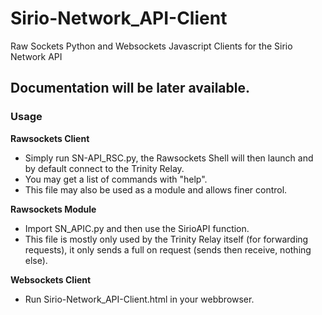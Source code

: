 # Sirio-Network_API-Client
Raw Sockets Python and Websockets Javascript Clients for the Sirio Network API

## Documentation will be later available.

### Usage

**Rawsockets Client**
- Simply run SN-API_RSC.py, the Rawsockets Shell will then launch and by default connect to the Trinity Relay.
- You may get a list of commands with "help".
- This file may also be used as a module and allows finer control.


**Rawsockets Module**
- Import SN_APIC.py and then use the SirioAPI function.
- This file is mostly only used by the Trinity Relay itself (for forwarding requests), it only sends a full on request (sends then receive, nothing else).


**Websockets Client**
- Run Sirio-Network_API-Client.html in your webbrowser.
